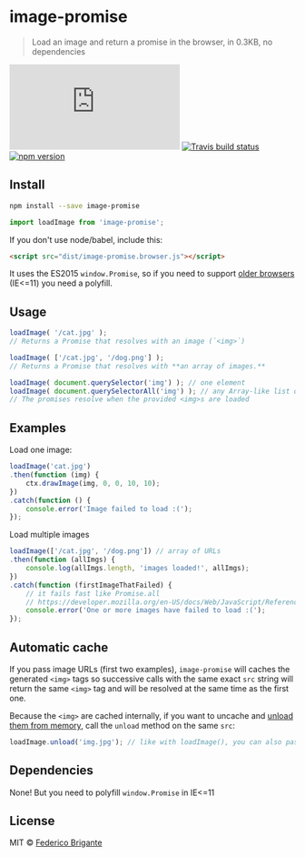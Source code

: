 # image-promise

> Load an image and return a promise in the browser, in 0.3KB, no dependencies

[![gzipped size](https://badges.herokuapp.com/size/github/bfred-it/image-promise/master/dist/image-promise.browser.js?gzip=true&label=gzipped%20size)](#readme)
[![Travis build status](https://api.travis-ci.org/bfred-it/image-promise.svg?branch=master)](https://travis-ci.org/bfred-it/image-promise)
[![npm version](https://img.shields.io/npm/v/image-promise.svg)](https://www.npmjs.com/package/image-promise) 

## Install

```sh
npm install --save image-promise
```
```js
import loadImage from 'image-promise';
```

If you don't use node/babel, include this:

```html
<script src="dist/image-promise.browser.js"></script>
```

It uses the ES2015 `window.Promise`, so if you need to support [older browsers](http://caniuse.com/#feat=promises) (IE<=11) you need a polyfill.

## Usage

```js
loadImage( '/cat.jpg' );
// Returns a Promise that resolves with an image (`<img>`)

loadImage( ['/cat.jpg', '/dog.png'] );
// Returns a Promise that resolves with **an array of images.**

loadImage( document.querySelector('img') ); // one element
loadImage( document.querySelectorAll('img') ); // any Array-like list of elements
// The promises resolve when the provided <img>s are loaded
```

## Examples

Load one image:

```js
loadImage('cat.jpg')
.then(function (img) {
	ctx.drawImage(img, 0, 0, 10, 10);
})
.catch(function () {
	console.error('Image failed to load :(');
});
```

Load multiple images

```js
loadImage(['/cat.jpg', '/dog.png']) // array of URLs
.then(function (allImgs) {
	console.log(allImgs.length, 'images loaded!', allImgs);
})
.catch(function (firstImageThatFailed) {
	// it fails fast like Promise.all 
	// https://developer.mozilla.org/en-US/docs/Web/JavaScript/Reference/Global_Objects/Promise/all#Promise.all_fail-fast_behaviour
	console.error('One or more images have failed to load :(');
});
```

## Automatic cache

If you pass image URLs (first two examples), `image-promise` will caches the generated `<img>` tags so successive calls with the same exact `src` string will return the same `<img>` tag and will be resolved at the same time as the first one.

Because the `<img>` are cached internally, if you want to uncache and [unload them from memory](http://www.fngtps.com/2010/mobile-safari-image-resource-limit-workaround/), call the `unload` method on the same `src`:

```js
loadImage.unload('img.jpg'); // like with loadImage(), you can also pass an array of URLs or elements
```

## Dependencies

None! But you need to polyfill `window.Promise` in IE<=11

## License

MIT © [Federico Brigante](http://twitter.com/bfred_it)
